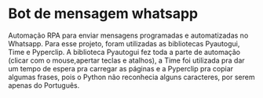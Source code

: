 # Bot de mensagem whatsapp

Automação RPA para enviar mensagens programadas e automatizadas no Whatsapp. Para esse projeto, foram utilizadas as bibliotecas Pyautogui, Time e Pyperclip. A biblioteca Pyautogui fez toda a parte de automação (clicar com o mouse,apertar teclas e atalhos), a Time foi utilizada pra dar um tempo de espera pra carregar as páginas e a Pyperclip pra copiar algumas frases, pois o Python não reconhecia alguns caracteres, por serem apenas do Português. 
